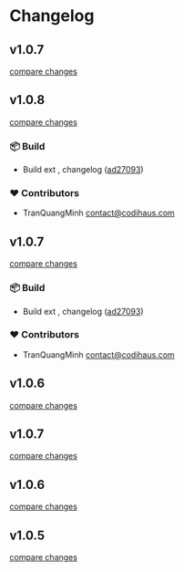 # Changelog

## v1.0.7

[compare changes](https://github.com/codihaus/directus-extension-hierarchy-layout/compare/v1.0.7...v1.0.7)

## v1.0.8

[compare changes](https://github.com/codihaus/directus-extension-hierarchy-layout/compare/v1.0.7...v1.0.8)

### 📦 Build

- Build ext , changelog ([ad27093](https://github.com/codihaus/directus-extension-hierarchy-layout/commit/ad27093))

### ❤️ Contributors

- TranQuangMinh <contact@codihaus.com>

## v1.0.7

[compare changes](https://github.com/codihaus/directus-extension-hierarchy-layout/compare/v1.0.7...v1.0.7)

### 📦 Build

- Build ext , changelog ([ad27093](https://github.com/codihaus/directus-extension-hierarchy-layout/commit/ad27093))

### ❤️ Contributors

- TranQuangMinh <contact@codihaus.com>

## v1.0.6

[compare changes](https://github.com/codihaus/directus-extension-hierarchy-layout/compare/v1.0.7...v1.0.6)

## v1.0.7

[compare changes](https://github.com/codihaus/directus-extension-hierarchy-layout/compare/v1.0.6...v1.0.7)

## v1.0.6

[compare changes](https://github.com/codihaus/directus-extension-hierarchy-layout/compare/v1.0.5...v1.0.6)

## v1.0.5

[compare changes](https://github.com/codihaus/directus-extension-hierarchy-layout/compare/v1.0.4...v1.0.5)

